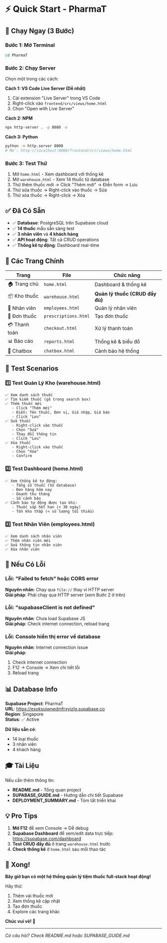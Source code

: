 # ⚡ Quick Start - PharmaT

## 🚀 Chạy Ngay (3 Bước)

### Bước 1: Mở Terminal
```bash
cd PharmaT
```

### Bước 2: Chạy Server
Chọn một trong các cách:

**Cách 1: VS Code Live Server (Dễ nhất)**
1. Cài extension "Live Server" trong VS Code
2. Right-click vào `frontend/src/views/home.html`
3. Chọn "Open with Live Server"

**Cách 2: NPM**
```bash
npx http-server . -p 8080 -o
```

**Cách 3: Python**
```bash
python -m http.server 8000
# Mở: http://localhost:8000/frontend/src/views/home.html
```

### Bước 3: Test Thử
1. Mở `home.html` - Xem dashboard với thống kê
2. Mở `warehouse.html` - Xem 14 thuốc từ database
3. Thử thêm thuốc mới → Click "Thêm mới" → Điền form → Lưu
4. Thử sửa thuốc → Right-click vào thuốc → Sửa
5. Thử xóa thuốc → Right-click → Xóa

## ✅ Đã Có Sẵn

- ✅ **Database**: PostgreSQL trên Supabase cloud
- ✅ **14 thuốc** mẫu sẵn sàng test
- ✅ **3 nhân viên** và **4 khách hàng**
- ✅ **API hoạt động**: Tất cả CRUD operations
- ✅ **Thống kê tự động**: Dashboard real-time

## 📱 Các Trang Chính

| Trang | File | Chức năng |
|-------|------|-----------|
| 🏠 Trang chủ | `home.html` | Dashboard & thống kê |
| 📦 Kho thuốc | `warehouse.html` | **Quản lý thuốc (CRUD đầy đủ)** |
| 👥 Nhân viên | `employees.html` | Quản lý nhân viên |
| 📝 Đơn thuốc | `prescriptions.html` | Tạo đơn thuốc |
| 💳 Thanh toán | `checkout.html` | Xử lý thanh toán |
| 📊 Báo cáo | `reports.html` | Thống kê & biểu đồ |
| 🤖 Chatbox | `chatbox.html` | Cảnh báo hệ thống |

## 🎯 Test Scenarios

### 1️⃣ Test Quản Lý Kho (warehouse.html)
```
✅ Xem danh sách thuốc
✅ Tìm kiếm thuốc (gõ trong search box)
✅ Thêm thuốc mới
   - Click "Thêm mới"
   - Điền: Tên thuốc, Đơn vị, Giá nhập, Giá bán
   - Click "Lưu"
✅ Sửa thuốc
   - Right-click vào thuốc
   - Chọn "Sửa"
   - Thay đổi thông tin
   - Click "Lưu"
✅ Xóa thuốc
   - Right-click vào thuốc
   - Chọn "Xóa"
   - Confirm
```

### 2️⃣ Test Dashboard (home.html)
```
✅ Xem thống kê tự động:
   - Tổng số thuốc (từ database)
   - Đơn hàng hôm nay
   - Doanh thu tháng
   - Số cảnh báo
✅ Cảnh báo tự động được tạo khi:
   - Thuốc sắp hết hạn (< 30 ngày)
   - Tồn kho thấp (< số lượng tối thiểu)
```

### 3️⃣ Test Nhân Viên (employees.html)
```
✅ Xem danh sách nhân viên
✅ Thêm nhân viên mới
✅ Sửa thông tin nhân viên
✅ Xóa nhân viên
```

## 🔧 Nếu Có Lỗi

### Lỗi: "Failed to fetch" hoặc CORS error
**Nguyên nhân**: Chạy qua `file://` thay vì HTTP server  
**Giải pháp**: Phải chạy qua HTTP server (xem Bước 2 ở trên)

### Lỗi: "supabaseClient is not defined"
**Nguyên nhân**: Chưa load Supabase JS  
**Giải pháp**: Check internet connection, reload trang

### Lỗi: Console hiển thị error về database
**Nguyên nhân**: Internet connection issue  
**Giải pháp**: 
1. Check internet connection
2. F12 → Console → Xem chi tiết lỗi
3. Reload trang

## 📊 Database Info

**Supabase Project**: PharmaT  
**URL**: https://esoksuiwnedmfrxyizlg.supabase.co  
**Region**: Singapore  
**Status**: ✅ Active  

**Dữ liệu sẵn có**:
- 14 loại thuốc
- 3 nhân viên
- 4 khách hàng

## 🎓 Tài Liệu

Nếu cần thêm thông tin:
- **README.md** - Tổng quan project
- **SUPABASE_GUIDE.md** - Hướng dẫn chi tiết Supabase
- **DEPLOYMENT_SUMMARY.md** - Tóm tắt triển khai

## 💡 Pro Tips

1. **Mở F12** để xem Console → Dễ debug
2. **Supabase Dashboard** để xem/edit data trực tiếp: https://supabase.com/dashboard
3. **Test CRUD đầy đủ** ở trang `warehouse.html` trước
4. **Check thống kê** ở `home.html` sau mỗi thao tác

## 🎉 Xong!

**Bây giờ bạn có một hệ thống quản lý tiệm thuốc full-stack hoạt động!**

Hãy thử:
1. Thêm vài thuốc mới
2. Xem thống kê cập nhật
3. Tạo đơn thuốc
4. Explore các trang khác

**Chúc vui vẻ! 🚀**

---

*Có câu hỏi? Check README.md hoặc SUPABASE_GUIDE.md*

